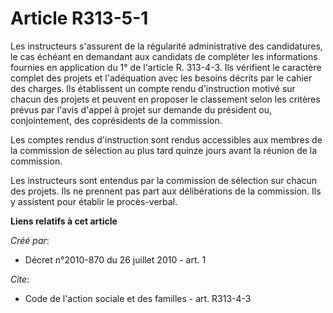# Article R313-5-1

Les instructeurs s'assurent de la régularité administrative des candidatures, le cas échéant en demandant aux candidats de
compléter les informations fournies en application du 1° de l'article R. 313-4-3. Ils vérifient le caractère complet des
projets et l'adéquation avec les besoins décrits par le cahier des charges. Ils établissent un compte rendu d'instruction
motivé sur chacun des projets et peuvent en proposer le classement selon les critères prévus par l'avis d'appel à projet sur
demande du président ou, conjointement, des coprésidents de la commission. 

Les comptes rendus d'instruction sont rendus accessibles aux membres de la commission de sélection au plus tard quinze jours
avant la réunion de la commission. 

Les instructeurs sont entendus par la commission de sélection sur chacun des projets. Ils ne prennent pas part aux
délibérations de la commission. Ils y assistent pour établir le procès-verbal.

**Liens relatifs à cet article**

_Créé par_:

  - Décret n°2010-870 du 26 juillet 2010 - art. 1

_Cite_:

  - Code de l'action sociale et des familles - art. R313-4-3

